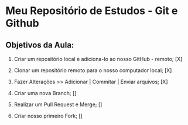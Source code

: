  # Meu Repositório de Estudos - Git e Github

## Objetivos da Aula:

1. Criar um repositório local e adiciona-lo ao nosso GitHub - remoto; [X]

2. Clonar um repositório remoto para o nosso computador local; [X]

3. Fazer Alterações >> Adicionar | Commitar | Enviar arquivos; [X]

4. Criar uma nova Branch; []

5. Realizar um Pull Request e Merge; []

7. Criar nosso primeiro Fork; []